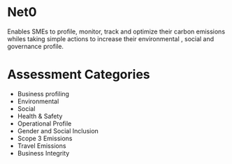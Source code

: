# Net0
Enables SMEs to profile, monitor, track and optimize their carbon emissions whiles taking simple actions to increase their environmental , social and governance profile.

# Assessment Categories
- Business profiling
- Environmental
- Social
- Health & Safety
- Operational Profile
- Gender and Social Inclusion
- Scope 3 Emissions
- Travel Emissions
- Business Integrity

